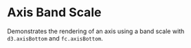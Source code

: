 # Axis Band Scale

Demonstrates the rendering of an axis using a band scale with `d3.axisBottom` and `fc.axisBottom`.
